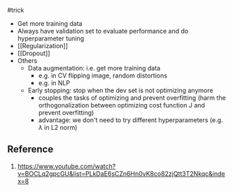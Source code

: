 #trick

- Get more training data
- Always have validation set to evaluate performance and do hyperparameter tuning
- [[Regularization]]
- [[Dropout]]
- Others
	- Data augmentation: i.e. get more training data
		- e.g. in CV flipping image, random distortions
		- e.g. in NLP 
	- Early stopping: stop when the dev set is not optimizing anymore
		- couples the tasks of optimizing and prevent overfitting (harm the orthogonalization between optimizing cost function J and prevent overfitting)
		- advantage: we don't need to try different hyperparameters (e.g. $\lambda$ in L2 norm)

## Reference
1. https://www.youtube.com/watch?v=BOCLq2gpcGU&list=PLkDaE6sCZn6Hn0vK8co82zjQtt3T2Nkqc&index=8